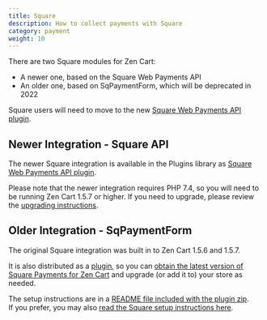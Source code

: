 ```yaml
---
title: Square 
description: How to collect payments with Square 
category: payment
weight: 10
---
```


There are two Square modules for Zen Cart: 
- A newer one, based on the Square Web Payments API 
- An older one, based on SqPaymentForm, which will be deprecated in 2022

Square users will need to move to the new [Square Web Payments API plugin](https://www.zen-cart.com/downloads.php?do=file&id=2345). 

## Newer Integration - Square API 
The newer Square integration is available in the Plugins library as [Square Web Payments API plugin](https://www.zen-cart.com/downloads.php?do=file&id=2345). 

Please note that the newer integration requires PHP 7.4, so you will need
to be running Zen Cart 1.5.7 or higher. If you need to upgrade, please 
review the [upgrading instructions](/user/upgrading/). 

## Older Integration - SqPaymentForm 
The original Square integration was built in to Zen Cart 1.5.6 and 1.5.7.

It is also distributed as a [plugin](/user/plugins/about_plugins/), so you can [obtain the latest version of Square Payments for Zen Cart](https://www.zen-cart.com/downloads.php?do=file&id=156) and upgrade (or add it to) your store as needed.

The setup instructions are in a [README file included with the plugin zip](https://github.com/zencart/square_payments_for_zencart).  
If you prefer, you may also [read the Square setup instructions here](https://www.zen-cart.com/content.php?349-Square-Payments-for-Zen-Cart). 

